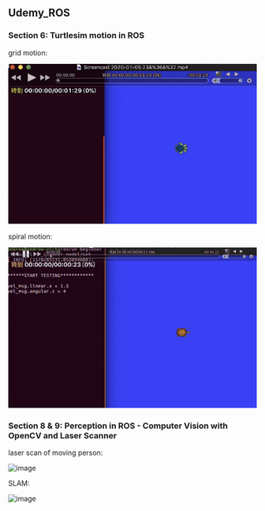## Udemy_ROS

### Section 6: Turtlesim motion in ROS

grid motion:

![image](https://github.com/seanxu889/Udemy_ROS/blob/master/6_Motion/gridClean.gif)

spiral motion:

![image](https://github.com/seanxu889/Udemy_ROS/blob/master/6_Motion/spiralClean.gif)

### Section 8 & 9: Perception in ROS - Computer Vision with OpenCV and Laser Scanner

laser scan of moving person:

![image](https://github.com/seanxu889/Udemy_ROS/blob/master/9_Perception_laser_scanner/laserscanner.gif)

SLAM:

![image](https://github.com/seanxu889/Udemy_ROS/blob/master/9_Perception_laser_scanner/SLAM.gif)
